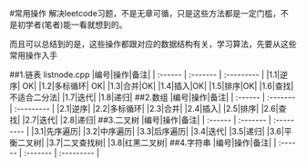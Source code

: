 #常用操作
解决leetcode习题，不是无章可循，只是这些方法都是一定门槛，不是初学者(笔者)能一看就想到的。

而且可以总结到的是，这些操作都跟对应的数据结构有关，学习算法，先要从这些常用操作入手

##1.链表 listnode.cpp
|编号|操作|备注|
|  :------ |  :-------    |   :---------   |
|1.1|逆序| OK|
|1.2|多标循环| OK|
|1.3|合并|OK|
|1.4|插入|OK|
|1.5|排序|OK|
|1.6|查找|不适合二分法|
|1.7|迭代|
|1.8|递归|
##2.数组
|编号|操作|备注|
|  :------ |  :-------    |   :---------   |
|2.1|逆序|
|2.2|多标循环|
|2.3|合并|
|2.4|插入|
|2.5|排序|
|2.6|查找|
|2.7|迭代|
|2.8|递归|
##3.二叉树
|编号|操作|备注|
|  :------ |  :-------    |   :---------   |
|3.1|先序遍历|
|3.2|中序遍历|
|3.3|后序遍历|
|3.4|迭代|
|3.5|递归|
|3.6|平衡二叉树|
|3.7|二叉查找树|
|3.8|红黑二叉树|
##4.字符串
|编号|操作|备注|
|  :------ |  :-------    |   :---------   |

